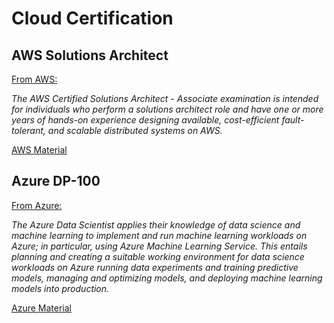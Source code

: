 # Cloud Certification

## AWS Solutions Architect
[From AWS:](https://aws.amazon.com/certification/certified-solutions-architect-associate/)

*The AWS Certified Solutions Architect - Associate examination is intended for individuals who perform a solutions architect role and have one or more years of hands-on experience designing available, cost-efficient fault-tolerant, and scalable distributed systems on AWS.*

[AWS Material](aws/0_aws_general)

## Azure DP-100
[From Azure:](https://docs.microsoft.com/en-us/learn/certifications/exams/dp-100)

*The Azure Data Scientist applies their knowledge of data science and machine learning to implement and run machine learning workloads on Azure; in particular, using Azure Machine Learning Service. This entails planning and creating a suitable working environment for data science workloads on Azure running data experiments and training predictive models, managing and optimizing models, and deploying machine learning models into production.*

[Azure Material](azure_dp_100/dp100_aml_summary)